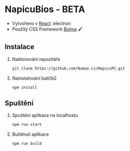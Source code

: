 # NapicuBios - BETA

- Vytvořeno v [React](https://reactjs.org/) :electron:
- Použitý CSS Framework [Bulma](https://bulma.io/) 🖌️

## Instalace

1. Naklonování repozitáře
   ```sh
   git clone https://github.com/Numax-cz/NapicuPC.git
   ```
2. Nainstalování balíčků
   ```sh
   npm install
   ```

## Spuštění

1. Spuštění aplikace na localhostu
   ```sh
   npm run start
   ```
2. Buildnutí aplikace
   ```sh
   npm run build
   ```
